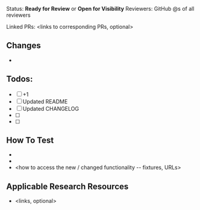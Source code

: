 Status: **Ready for Review** or **Open for Visibility**
Reviewers: GitHub @<name>s of all reviewers

Linked PRs: <links to corresponding PRs, optional>

## Changes
- <changes here>

## Todos:
- [ ] +1
- [ ] Updated README
- [ ] Updated CHANGELOG
- [ ] <Other applicable TODOs>
- [ ] <Feedback from reviewers>

## How To Test
- <necessary config changes>
- <necessary corresponding PRs>
- <how to access the new / changed functionality -- fixtures, URLs>

## Applicable Research Resources
- <links, optional>

